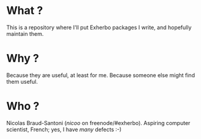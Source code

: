 # What ?
This is a repository where I'll put Exherbo packages I write, and hopefully maintain them.

# Why ?
Because they are useful, at least for me.
Because someone else might find them useful.

# Who ?
Nicolas Braud-Santoni (*nicoo* on freenode/#exherbo).
Aspiring computer scientist, French; yes, I have *many* defects :-)

